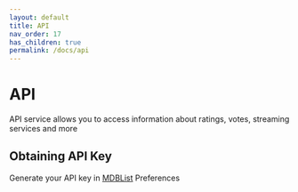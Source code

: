 ```yaml
---
layout: default
title: API
nav_order: 17
has_children: true
permalink: /docs/api
---
```


# API

API service allows you to access information about ratings, votes, streaming services and more

## Obtaining API Key

Generate your API key in [MDBList](https://mdblist.com/preferences) Preferences 

